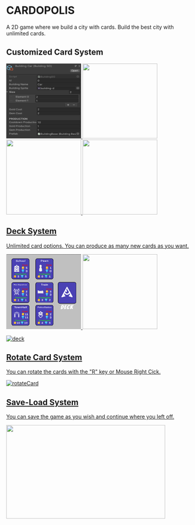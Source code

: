 # CARDOPOLIS

A 2D game where we build a city with cards. Build the best city with unlimited cards.

## Customized Card System

<p align="left"> <a href="https://www.w3schools.com/cs/" target="_blank" rel="noreferrer"> <img 
                                                                                             
<image src= "./Recording/car.png" width="200" height="200">  
<image src= "./Recording/castle.png" width="200" height="200">
<image src= "./Recording/factory.png" width="200" height="200">
<image src= "./Recording/church.png" width="200" height="200">
  

## Deck System
Unlimited card options. You can produce as many new cards as you want.

<p align="left"> <a href="https://www.w3schools.com/cs/" target="_blank" rel="noreferrer"> <img 
                                                                                             
<image src= "./Recording/1.png" width="200" height="200">  
<image src= "./Recording/2.png" width="200" height="200">
  
![deck](https://github.com/MuhammetMelihKIR/ArvisGames-InternAssignment/assets/120091310/6a204476-0d9d-401b-91bb-d20767612d76)


## Rotate Card System

You can rotate the cards with the "R" key or Mouse Right Cick.

![rotateCard](https://github.com/MuhammetMelihKIR/ArvisGames-InternAssignment/assets/120091310/5f07f1e5-10bd-48d6-8ae2-8d152058016f)

## Save-Load System

You can save the game as you wish and continue where you left off.

<image src= "./Recording/save-load.gif" width="425" height="250">












